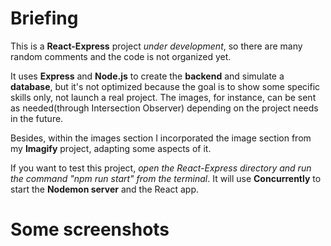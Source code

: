 # Briefing

This is a __React-Express__ project _under development_, so there are many random comments and the code is not organized yet.

It uses __Express__ and __Node.js__ to create the __backend__ and simulate a __database__, but it's not optimized because 
the goal is to show some specific skills only, not launch a real project. The images, for instance,
can be sent as needed(through Intersection Observer) depending on the project needs in the future.

Besides, within the images section I incorporated the image section from my __Imagify__ project, adapting some aspects of it.

If you want to test this project, _open the React-Express directory and run the command
"npm run start" from the terminal_. It will use __Concurrently__ to start the __Nodemon server__ and the React app.

# Some screenshots
